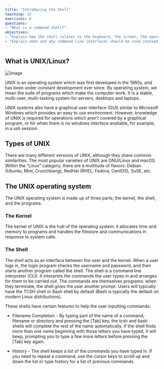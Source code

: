 ```yaml
---
title: "Introducing the Shell"
teaching: 15
exercises: 0
questions:
- "What is a command shell?"
objectives:
- "Explain how the shell relates to the keyboard, the screen, the operating system, and users' programs."
- "Explain when and why command-line interfaces should be used instead of graphical interfaces."
---
```

## What is UNIX/Linux?

![image](https://github.com/vuminhtue/SMU_Workshop_Linux/assets/43855029/422e66c1-8827-42e1-8ce0-093c29c9e78c)

UNIX is an operating system which was first developed in the 1960s, and has been under constant development ever since. By operating system, we mean the suite of programs which make the computer work. It is a stable, multi-user, multi-tasking system for servers, desktops and laptops.

UNIX systems also have a graphical user interface (GUI) similar to Microsoft Windows which provides an easy to use environment. However, knowledge of UNIX is required for operations which aren’t covered by a graphical program, or for when there is no windows interface available, for example, in a ssh session.

## Types of UNIX
There are many different versions of UNIX, although they share common similarities. The most popular varieties of UNIX are GNU/Linux and macOS. Within the “Linux” category, there are a multitude of flavors: Debian (Ubuntu, Mint, Crunchbang), RedHat (RHEL, Fedora, CentOS), SuSE, etc.

## The UNIX operating system
The UNIX operating system is made up of three parts; the kernel, the shell, and the programs.

### The Kernel
The kernel of UNIX is the hub of the operating system: it allocates time and memory to programs and handles the filestore and communications in response to system calls.

### The Shell 
The shell acts as an interface between the user and the kernel. When a user logs in, the login program checks the username and password, and then starts another program called the shell. The shell is a command line interpreter (CLI). It interprets the commands the user types in and arranges for them to be carried out. The commands are themselves programs: when they terminate, the shell gives the user another prompt.
Users will typically have the TCSH shell or Bash shell by default (Bash is typically the default on modern Linux distributions).

These shells have certain features to help the user inputting commands:

- Filename Completion - By typing part of the name of a command, filename or directory and pressing the [Tab] key, the tcsh and bash shells will complete the rest of the name automatically. If the shell finds more than one name beginning with those letters you have typed, it will beep, prompting you to type a few more letters before pressing the [Tab] key again.

- History - The shell keeps a list of the commands you have typed in. If you need to repeat a command, use the cursor keys to scroll up and down the list or type history for a list of previous commands.
